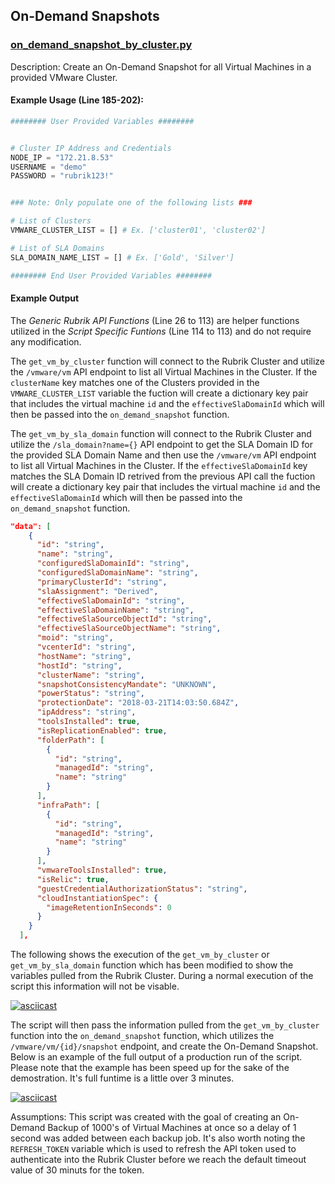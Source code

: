 ## On-Demand Snapshots

### [on_demand_snapshot_by_cluster.py](https://github.com/rubrik-devops/python-scripts/blob/master/On-Demand%20Snapshot/on_demand_snapshot_by_cluster.py)

Description: Create an On-Demand Snapshot for all Virtual Machines in a provided VMware Cluster.

#### Example Usage (Line 185-202):

```python
######## User Provided Variables ########


# Cluster IP Address and Credentials
NODE_IP = "172.21.8.53"
USERNAME = "demo"
PASSWORD = "rubrik123!"


### Note: Only populate one of the following lists ###

# List of Clusters
VMWARE_CLUSTER_LIST = [] # Ex. ['cluster01', 'cluster02']

# List of SLA Domains
SLA_DOMAIN_NAME_LIST = [] # Ex. ['Gold', 'Silver']

######## End User Provided Variables ########
```

#### Example Output

The _Generic Rubrik API Functions_ (Line 26 to 113) are helper functions utilized in the _Script Specific Funtions_ (Line 114 to 113)  and do not require any modification.

The `get_vm_by_cluster` function will connect to the Rubrik Cluster and utilize the `/vmware/vm` API endpoint to list all Virtual Machines in the Cluster. If the `clusterName` key matches one of the Clusters provided in the `VMWARE_CLUSTER_LIST` variable the fuction will create a dictionary key pair that includes the virtual machine `id` and the `effectiveSlaDomainId` which will then be passed into the `on_demand_snapshot` function.

The `get_vm_by_sla_domain` function will connect to the Rubrik Cluster and utilize the `/sla_domain?name={}` API endpoint to get the SLA Domain ID for the provided SLA Domain Name and then use the `/vmware/vm` API endpoint to list all Virtual Machines in the Cluster. If the `effectiveSlaDomainId` key matches the SLA Domain ID retrived from the previous API call the fuction will create a dictionary key pair that includes the virtual machine `id` and the `effectiveSlaDomainId` which will then be passed into the `on_demand_snapshot` function.


```json
"data": [
    {
      "id": "string",
      "name": "string",
      "configuredSlaDomainId": "string",
      "configuredSlaDomainName": "string",
      "primaryClusterId": "string",
      "slaAssignment": "Derived",
      "effectiveSlaDomainId": "string",
      "effectiveSlaDomainName": "string",
      "effectiveSlaSourceObjectId": "string",
      "effectiveSlaSourceObjectName": "string",
      "moid": "string",
      "vcenterId": "string",
      "hostName": "string",
      "hostId": "string",
      "clusterName": "string",
      "snapshotConsistencyMandate": "UNKNOWN",
      "powerStatus": "string",
      "protectionDate": "2018-03-21T14:03:50.684Z",
      "ipAddress": "string",
      "toolsInstalled": true,
      "isReplicationEnabled": true,
      "folderPath": [
        {
          "id": "string",
          "managedId": "string",
          "name": "string"
        }
      ],
      "infraPath": [
        {
          "id": "string",
          "managedId": "string",
          "name": "string"
        }
      ],
      "vmwareToolsInstalled": true,
      "isRelic": true,
      "guestCredentialAuthorizationStatus": "string",
      "cloudInstantiationSpec": {
        "imageRetentionInSeconds": 0
      }
    }
  ],
```

The following shows the execution of the `get_vm_by_cluster` or `get_vm_by_sla_domain` function which has been modified to show the variables pulled from the Rubrik Cluster. During a normal execution of the script this information will not be visable.

[![asciicast](https://asciinema.org/a/170937.png)](https://asciinema.org/a/170937)

The script will then pass the information pulled from the `get_vm_by_cluster` function into the `on_demand_snapshot` function, which utilizes the `/vmware/vm/{id}/snapshot` endpoint, and create the On-Demand Snapshot. Below is an example of the full output of a production run of the script. Please note that the example has been speed up for the sake of the demostration. It's full funtime is a little over 3 minutes.

[![asciicast](https://asciinema.org/a/170940.png)](https://asciinema.org/a/170940?&speed=3)

Assumptions: This script was created with the goal of creating an On-Demand Backup of 1000's of Virtual Machines at once so a delay of 1 second was added between each backup job. It's also worth noting the `REFRESH_TOKEN` variable which is used to refresh the API token used to authenticate into the Rubrik Cluster before we reach the default timeout value of 30 minuts for the token.